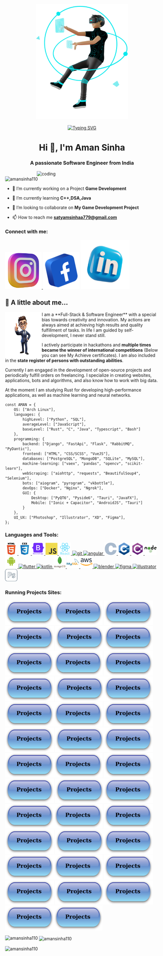 <div align="center">
    <img width=300 src="https://github.com/Amansinha110/Amansinha110/blob/master/ak1.png"/>    
    <br/>
    <br/>
    <a href="https://git.io/typing-svg"><img src="https://readme-typing-svg.demolab.com?font=Itim&size=40&duration=2000&pause=3000&color=E0DFF1&center=true&repeat=false&width=700&height=60&lines=Greetings%2C+wonder!+I'm+AMANSINHA!" alt="Typing SVG" /></a>
</div>
<h1 align="center">Hi 👋, I'm Aman Sinha</h1>
<h3 align="center">A passionate Software Engineer from India</h3>

<img align="right" alt="coding" width="400" src="https://cdn.dribbble.com/users/2131993/screenshots/4948736/thoughtworks-gif_dribbble.gif">

<p align="left"> <img src="https://komarev.com/ghpvc/?username=amansinha110&label=Profile%20views&color=0e75b6&style=flat" alt="amansinha110" /> </p>

- 🔭 I’m currently working on a Project **Game Development**

- 🌱 I’m currently learning **C++,DSA,Java**

- 👯 I’m looking to collaborate on **My Game Development Project**

- 📫 How to reach me **satyamsinhaa779@gmail.com**
<div>
<h3 align="left">Connect with me:</h3>
<p align="left">
<a href="https://instagram.com/satyamsinha110" target="blank"><img src="https://github.com/Amansinha110/Amansinha110/blob/master/in2.webp" alt="satyamsinha110" height="120" width="120" /> </a>
<a href="https://www.facebook.com/share/15jucCQVnk/" target="blank"><img src="https://github.com/Amansinha110/Amansinha110/blob/master/fb.png" alt="satyamsinha110" height="120" width="120" /></a>
<a href="https://www.linkedin.com/in/aman-kumar-035720211" target="blank"><img src="https://github.com/Amansinha110/Amansinha110/blob/master/link.webp" height="160" width="160" /></a>
</p>
</div>

## 👻 A little about me...  
<img src = "https://github.com/Amansinha110/Amansinha110/blob/master/portfoilo.png" align="left" height="150" width="120">
I am a **Full-Stack & Software Engineer** with a special bias towards creativity and innovation. My actions are always aimed at achieving high results and quality fulfillment of tasks. In life I am guided by self-development, I never stand still.

I actively participate in hackathons and **multiple times became the winner of international competitions** (Below you can see My Achieve certificates). 
I am also included in the **state register of persons with outstanding abilities**.

Currently I am engaged in the development of open-source projects and periodically fulfill orders on freelancing. I specialize in creating websites, applications, bots and algorithms, and also know how to work with big data. 

At the moment I am studying Rust for developing high-performance applications, as well as machine learning and neural networks.

```Code
const AMAN = {
    OS: ["Arch Linux"],
    languages: {
        highLevel: ["Python", "SQL"],
        averageLevel: ["JavaScript"],
        baseLevel: ["Rust", "C", "Java", "Typescript", "Bash"]
    },
    programming: {
        backend: ["Django", "FastApi", "Flask", "RabbitMQ", "PyDantic"],
        frontend: ["HTML", "CSS/SCSS", "VueJS"],
        databases: ["PostgreSQL", "MongoDB", "SQLite", "MySQL"],
        machine-learning: ["vaex", "pandas", "opencv", "scikit-learn"],
        webScraping: ["aiohttp", "requests", "BeautifulSoup4", "Selenium"],
        bots: ["aiogram", "pyrogram", "vkbottle"],
        devOps: ["Docker", "Nginx", "Ngrok"],
        GUI: {
            Desktop: ["PyQT6", "Pyside6", "Tauri", "JavaFX"],
            Mobile: ["Ionic + Capacitor", "AndroidJS", "Tauri"]
        }
    },
    UI_UX: ["Photoshop", "Illustrator", "XD", "Figma"],
};
```

<h3 align="left">Languages and Tools:</h3> 
<p align="left"> <a href="https://www.w3.org/html/" target="_blank" rel="noreferrer"> <img src="https://raw.githubusercontent.com/devicons/devicon/master/icons/html5/html5-original-wordmark.svg" alt="html5" width="40" height="40"/> </a> <a href="https://www.w3schools.com/css/" target="_blank" rel="noreferrer"> <img src="https://raw.githubusercontent.com/devicons/devicon/master/icons/css3/css3-original-wordmark.svg" alt="css3" width="40" height="40"/> </a> <a href="https://getbootstrap.com" target="_blank" rel="noreferrer"> <img src="https://raw.githubusercontent.com/devicons/devicon/master/icons/bootstrap/bootstrap-plain-wordmark.svg" alt="bootstrap" width="40" height="40"/> </a> <a href="https://developer.mozilla.org/en-US/docs/Web/JavaScript" target="_blank" rel="noreferrer"> <img src="https://raw.githubusercontent.com/devicons/devicon/master/icons/javascript/javascript-original.svg" alt="javascript" width="40" height="40"/> </a> <a href="https://reactjs.org/" target="_blank" rel="noreferrer"> <img src="https://raw.githubusercontent.com/devicons/devicon/master/icons/react/react-original-wordmark.svg" alt="react" width="40" height="40"/> </a> <a href="https://git-scm.com/" target="_blank" rel="noreferrer"> <img src="https://www.vectorlogo.zone/logos/git-scm/git-scm-icon.svg" alt="git" width="40" height="40"/> </a> <a href="https://angular.io" target="_blank" rel="noreferrer"> <img src="https://angular.io/assets/images/logos/angular/angular.svg" alt="angular" width="40" height="40"/> </a> <a href="https://www.cprogramming.com/" target="_blank" rel="noreferrer"> <img src="https://raw.githubusercontent.com/devicons/devicon/master/icons/c/c-original.svg" alt="c" width="40" height="40"/> </a> <a href="https://www.w3schools.com/cpp/" target="_blank" rel="noreferrer"> <img src="https://raw.githubusercontent.com/devicons/devicon/master/icons/cplusplus/cplusplus-original.svg" alt="cplusplus" width="40" height="40"/> </a> <a href="https://www.w3schools.com/cs/" target="_blank" rel="noreferrer"> <img src="https://raw.githubusercontent.com/devicons/devicon/master/icons/csharp/csharp-original.svg" alt="csharp" width="40" height="40"/> </a> <a href="https://nodejs.org" target="_blank" rel="noreferrer"> <img src="https://raw.githubusercontent.com/devicons/devicon/master/icons/nodejs/nodejs-original-wordmark.svg" alt="nodejs" width="40" height="40"/> </a> <a href="https://developer.android.com" target="_blank" rel="noreferrer"> <img src="https://raw.githubusercontent.com/devicons/devicon/master/icons/android/android-original-wordmark.svg" alt="android" width="40" height="40"/> </a> <a href="https://flutter.dev" target="_blank" rel="noreferrer"> <img src="https://www.vectorlogo.zone/logos/flutterio/flutterio-icon.svg" alt="flutter" width="40" height="40"/> </a> <a href="https://kotlinlang.org" target="_blank" rel="noreferrer"> <img src="https://www.vectorlogo.zone/logos/kotlinlang/kotlinlang-icon.svg" alt="kotlin" width="40" height="40"/> </a> <a href="https://www.mongodb.com/" target="_blank" rel="noreferrer"> <img src="https://raw.githubusercontent.com/devicons/devicon/master/icons/mongodb/mongodb-original-wordmark.svg" alt="mongodb" width="40" height="40"/> </a> <a href="https://www.mysql.com/" target="_blank" rel="noreferrer"> <img src="https://raw.githubusercontent.com/devicons/devicon/master/icons/mysql/mysql-original-wordmark.svg" alt="mysql" width="40" height="40"/> </a> <a href="https://aws.amazon.com" target="_blank" rel="noreferrer"> <img src="https://raw.githubusercontent.com/devicons/devicon/master/icons/amazonwebservices/amazonwebservices-original-wordmark.svg" alt="aws" width="40" height="40"/> </a> </a> <a href="https://www.blender.org/" target="_blank" rel="noreferrer"> <img src="https://download.blender.org/branding/community/blender_community_badge_white.svg" alt="blender" width="40" height="40"/> </a> <a href="https://www.figma.com/" target="_blank" rel="noreferrer"> <img src="https://www.vectorlogo.zone/logos/figma/figma-icon.svg" alt="figma" width="40" height="40"/>  </a> <a href="https://www.adobe.com/in/products/illustrator.html" target="_blank" rel="noreferrer"> <img src="https://www.vectorlogo.zone/logos/adobe_illustrator/adobe_illustrator-icon.svg" alt="illustrator" width="40" height="40"/> </a><a href="https://www.photoshop.com/en" target="_blank" rel="noreferrer"> <img src="https://raw.githubusercontent.com/devicons/devicon/master/icons/photoshop/photoshop-line.svg" alt="photoshop" width="40" height="40"/> </a></p>

<h3 align="left">Running Projects Sites:</h3> 
<div>
    <a href="https://amansinha110.github.io/My-First-Travelling-Website/"><img src ="https://github.com/Amansinha110/Amansinha110/blob/master/prr.png"height="80" width="160"></a><a href="https://amansinha110.github.io/My-Personal-Portfolio/#"><img src ="https://github.com/Amansinha110/Amansinha110/blob/master/prr.png"height="80" width="160"></a>
    <a href="https://satyamsinhaa779.wixsite.com/my-site"><img src ="https://github.com/Amansinha110/Amansinha110/blob/master/prr.png"height="80" width="160"></a><a href="https://67c1694e85a9f.site123.me/"><img src ="https://github.com/Amansinha110/Amansinha110/blob/master/prr.png"height="80" width="160"></a>
    <a href="http://67cb3994f1338.site123.me/"><img src ="https://github.com/Amansinha110/Amansinha110/blob/master/prr.png"height="80" width="160"></a><a href="https://satyamsinhaa779.wixsite.com/website"><img src ="https://github.com/Amansinha110/Amansinha110/blob/master/prr.png"height="80" width="160"></a>
    <a href="https://amansinha110.github.io/My-Flexbox-Food-Website/"><img src ="https://github.com/Amansinha110/Amansinha110/blob/master/prr.png"height="80" width="160"></a><a href=""><img src ="https://github.com/Amansinha110/Amansinha110/blob/master/prr.png"height="80" width="160"></a>
    <a href=""><img src ="https://github.com/Amansinha110/Amansinha110/blob/master/prr.png"height="80" width="160"></a><a href=""><img src ="https://github.com/Amansinha110/Amansinha110/blob/master/prr.png"height="80" width="160"></a>
    <a href=""><img src ="https://github.com/Amansinha110/Amansinha110/blob/master/prr.png"height="80" width="160"></a><a href=""><img src ="https://github.com/Amansinha110/Amansinha110/blob/master/prr.png"height="80" width="160"></a>
    <a href=""><img src ="https://github.com/Amansinha110/Amansinha110/blob/master/prr.png"height="80" width="160"></a><a href=""><img src ="https://github.com/Amansinha110/Amansinha110/blob/master/prr.png"height="80" width="160"></a>
    <a href=""><img src ="https://github.com/Amansinha110/Amansinha110/blob/master/prr.png"height="80" width="160"></a><a href=""><img src ="https://github.com/Amansinha110/Amansinha110/blob/master/prr.png"height="80" width="160"></a>
    <a href=""><img src ="https://github.com/Amansinha110/Amansinha110/blob/master/prr.png"height="80" width="160"></a><a href=""><img src ="https://github.com/Amansinha110/Amansinha110/blob/master/prr.png"height="80" width="160"></a>
    <a href=""><img src ="https://github.com/Amansinha110/Amansinha110/blob/master/prr.png"height="80" width="160"></a><a href=""><img src ="https://github.com/Amansinha110/Amansinha110/blob/master/prr.png"height="80" width="160"></a>
    <a href=""><img src ="https://github.com/Amansinha110/Amansinha110/blob/master/prr.png"height="80" width="160"></a><a href=""><img src ="https://github.com/Amansinha110/Amansinha110/blob/master/prr.png"height="80" width="160"></a>
    <a href=""><img src ="https://github.com/Amansinha110/Amansinha110/blob/master/prr.png"height="80" width="160"></a><a href=""><img src ="https://github.com/Amansinha110/Amansinha110/blob/master/prr.png"height="80" width="160"></a>
    <a href=""><img src ="https://github.com/Amansinha110/Amansinha110/blob/master/prr.png"height="80" width="160"></a><a href=""><img src ="https://github.com/Amansinha110/Amansinha110/blob/master/prr.png"height="80" width="160"></a>
    <a href=""><img src ="https://github.com/Amansinha110/Amansinha110/blob/master/prr.png"height="80" width="160"></a><a href=""><img src ="https://github.com/Amansinha110/Amansinha110/blob/master/prr.png"height="80" width="160"></a>
    <a href=""><img src ="https://github.com/Amansinha110/Amansinha110/blob/master/prr.png"height="80" width="160"></a><a href=""><img src ="https://github.com/Amansinha110/Amansinha110/blob/master/prr.png"height="80" width="160"></a>
    <a href=""><img src ="https://github.com/Amansinha110/Amansinha110/blob/master/prr.png"height="80" width="160"></a><a href=""><img src ="https://github.com/Amansinha110/Amansinha110/blob/master/prr.png"height="80" width="160"></a>
    <a href=""><img src ="https://github.com/Amansinha110/Amansinha110/blob/master/prr.png"height="80" width="160"></a><a href=""><img src ="https://github.com/Amansinha110/Amansinha110/blob/master/prr.png"height="80" width="160"></a>
    <a href=""><img src ="https://github.com/Amansinha110/Amansinha110/blob/master/prr.png"height="80" width="160"></a><a href=""><img src ="https://github.com/Amansinha110/Amansinha110/blob/master/prr.png"height="80" width="160"></a>
    <a href=""><img src ="https://github.com/Amansinha110/Amansinha110/blob/master/prr.png"height="80" width="160"></a><a href=""><img src ="https://github.com/Amansinha110/Amansinha110/blob/master/prr.png"height="80" width="160"></a>
</div>

<p><img align="left" src="https://github-readme-stats.vercel.app/api/top-langs?username=amansinha110&show_icons=true&locale=en&layout=compact" alt="amansinha110" /></p>

<p>&nbsp;<img align="center" src="https://github-readme-stats.vercel.app/api?username=amansinha110&show_icons=true&locale=en" alt="amansinha110" /></p>

<p><img align="center" src="https://github-readme-streak-stats.herokuapp.com/?user=amansinha110&" alt="amansinha110" /></p>


